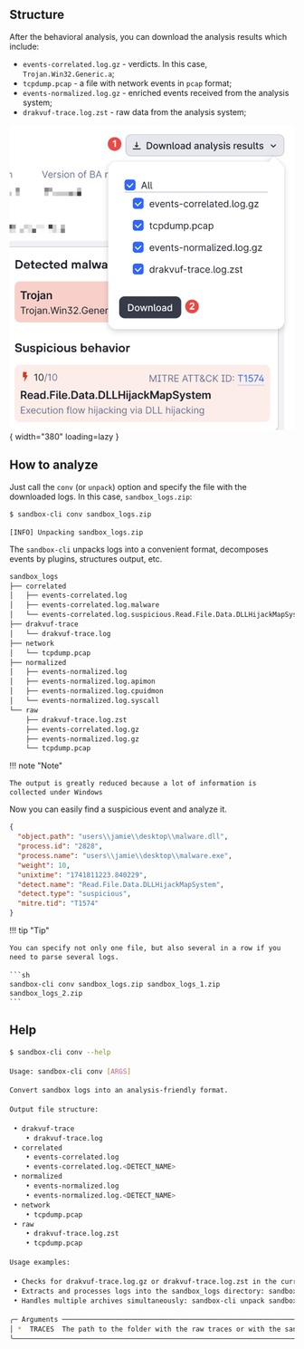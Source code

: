 ## Structure

After the behavioral analysis, you can download the analysis results which include:

- `events-correlated.log.gz` - verdicts. In this case, `Trojan.Win32.Generic.a`;
- `tcpdump.pcap` - a file with network events in `pcap` format;
- `events-normalized.log.gz` - enriched events received from the analysis system;
- `drakvuf-trace.log.zst` - raw data from the analysis system;

![Download analysis results](../images/download-analysis-results.png){ width="380" loading=lazy }

## How to analyze

Just call the `conv` (or `unpack`) option and specify the file with the downloaded logs. In this case, `sandbox_logs.zip`:

<!-- termynal -->

```
$ sandbox-cli conv sandbox_logs.zip

[INFO] Unpacking sandbox_logs.zip
```

The `sandbox-cli` unpacks logs into a convenient format, decomposes events by plugins, structures output, etc.

```sh title="tree" hl_lines="5"
sandbox_logs
├── correlated
│   ├── events-correlated.log
│   ├── events-correlated.log.malware
│   └── events-correlated.log.suspicious.Read.File.Data.DLLHijackMapSystem
├── drakvuf-trace
│   └── drakvuf-trace.log
├── network
│   └── tcpdump.pcap
├── normalized
│   ├── events-normalized.log
│   ├── events-normalized.log.apimon
│   ├── events-normalized.log.cpuidmon
│   └── events-normalized.log.syscall
└── raw
    ├── drakvuf-trace.log.zst
    ├── events-correlated.log.gz
    ├── events-normalized.log.gz
    └── tcpdump.pcap
```

!!! note "Note"

    The output is greatly reduced because a lot of information is collected under Windows

Now you can easily find a suspicious event and analyze it.

```json title="event"
{
  "object.path": "users\\jamie\\desktop\\malware.dll",
  "process.id": "2828",
  "process.name": "users\\jamie\\desktop\\malware.exe",
  "weight": 10,
  "unixtime": "1741811223.840229",
  "detect.name": "Read.File.Data.DLLHijackMapSystem",
  "detect.type": "suspicious",
  "mitre.tid": "T1574"
}
```

!!! tip "Tip"

    You can specify not only one file, but also several in a row if you need to parse several logs.

    ```sh
    sandbox-cli conv sandbox_logs.zip sandbox_logs_1.zip sandbox_logs_2.zip
    ```

## Help

<!-- termynal -->

```sh
$ sandbox-cli conv --help

Usage: sandbox-cli conv [ARGS]

Convert sandbox logs into an analysis-friendly format.

Output file structure:

 • drakvuf-trace
    • drakvuf-trace.log
 • correlated
    • events-correlated.log
    • events-correlated.log.<DETECT_NAME>
 • normalized
    • events-normalized.log
    • events-normalized.log.<DETECT_NAME>
 • network
    • tcpdump.pcap
 • raw
    • drakvuf-trace.log.zst
    • tcpdump.pcap

Usage examples:

 • Checks for drakvuf-trace.log.gz or drakvuf-trace.log.zst in the current directory: sandbox-cli unpack .
 • Extracts and processes logs into the sandbox_logs directory: sandbox-cli unpack sandbox_logs.zip
 • Handles multiple archives simultaneously: sandbox-cli unpack sandbox_logs.zip sandbox_logs_1.zip

╭─ Arguments ───────────────────────────────────────────────────────────────────────────────────────────────╮
│ *  TRACES  The path to the folder with the raw traces or with the sandbox-logs.zip [required]             │
╰───────────────────────────────────────────────────────────────────────────────────────────────────────────╯
```
